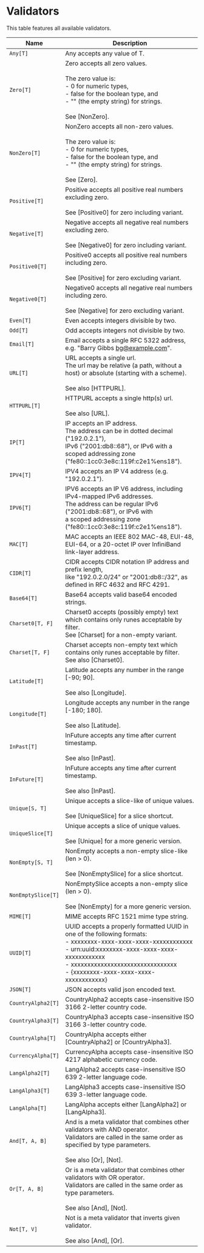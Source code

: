 # Validators

This table features all available validators.

| Name | Description |
| ---- | ----------- |
| `Any[T]` | Any accepts any value of T. |
| `Zero[T]` | Zero accepts all zero values.<br/><br/>The zero value is:<br/>- 0 for numeric types,<br/>- false for the boolean type, and<br/>- "" (the empty string) for strings.<br/><br/>See [NonZero]. |
| `NonZero[T]` | NonZero accepts all non-zero values.<br/><br/>The zero value is:<br/>- 0 for numeric types,<br/>- false for the boolean type, and<br/>- "" (the empty string) for strings.<br/><br/>See [Zero]. |
| `Positive[T]` | Positive accepts all positive real numbers excluding zero.<br/><br/>See [Positive0] for zero including variant. |
| `Negative[T]` | Negative accepts all negative real numbers excluding zero.<br/><br/>See [Negative0] for zero including variant. |
| `Positive0[T]` | Positive0 accepts all positive real numbers including zero.<br/><br/>See [Positive] for zero excluding variant. |
| `Negative0[T]` | Negative0 accepts all negative real numbers including zero.<br/><br/>See [Negative] for zero excluding variant. |
| `Even[T]` | Even accepts integers divisible by two. |
| `Odd[T]` | Odd accepts integers not divisible by two. |
| `Email[T]` | Email accepts a single RFC 5322 address, e.g. "Barry Gibbs <bg@example.com>". |
| `URL[T]` | URL accepts a single url.<br/>The url may be relative (a path, without a host) or absolute (starting with a scheme).<br/><br/>See also [HTTPURL]. |
| `HTTPURL[T]` | HTTPURL accepts a single http(s) url.<br/><br/>See also [URL]. |
| `IP[T]` | IP accepts an IP address.<br/>The address can be in dotted decimal ("192.0.2.1"),<br/>IPv6 ("2001:db8::68"), or IPv6 with a scoped addressing zone ("fe80::1cc0:3e8c:119f:c2e1%ens18"). |
| `IPV4[T]` | IPV4 accepts an IP V4 address (e.g. "192.0.2.1"). |
| `IPV6[T]` | IPV6 accepts an IP V6 address, including IPv4-mapped IPv6 addresses.<br/>The address can be regular IPv6 ("2001:db8::68"), or IPv6 with<br/>a scoped addressing zone ("fe80::1cc0:3e8c:119f:c2e1%ens18"). |
| `MAC[T]` | MAC accepts an IEEE 802 MAC-48, EUI-48, EUI-64, or a 20-octet IP over InfiniBand link-layer address. |
| `CIDR[T]` | CIDR accepts CIDR notation IP address and prefix length,<br/>like "192.0.2.0/24" or "2001:db8::/32", as defined in RFC 4632 and RFC 4291. |
| `Base64[T]` | Base64 accepts valid base64 encoded strings. |
| `Charset0[T, F]` | Charset0 accepts (possibly empty) text which contains only runes acceptable by filter.<br/>See [Charset] for a non-empty variant. |
| `Charset[T, F]` | Charset accepts non-empty text which contains only runes acceptable by filter.<br/>See also [Charset0]. |
| `Latitude[T]` | Latitude accepts any number in the range [-90; 90].<br/><br/>See also [Longitude]. |
| `Longitude[T]` | Longitude accepts any number in the range [-180; 180].<br/><br/>See also [Latitude]. |
| `InPast[T]` | InFuture accepts any time after current timestamp.<br/><br/>See also [InPast]. |
| `InFuture[T]` | InFuture accepts any time after current timestamp.<br/><br/>See also [InPast]. |
| `Unique[S, T]` | Unique accepts a slice-like of unique values.<br/><br/>See [UniqueSlice] for a slice shortcut. |
| `UniqueSlice[T]` | Unique accepts a slice of unique values.<br/><br/>See [Unique] for a more generic version. |
| `NonEmpty[S, T]` | NonEmpty accepts a non-empty slice-like (len > 0).<br/><br/>See [NonEmptySlice] for a slice shortcut. |
| `NonEmptySlice[T]` | NonEmptySlice accepts a non-empty slice (len > 0).<br/><br/>See [NonEmpty] for a more generic version. |
| `MIME[T]` | MIME accepts RFC 1521 mime type string. |
| `UUID[T]` | UUID accepts a properly formatted UUID in one of the following formats:<br/>  - xxxxxxxx-xxxx-xxxx-xxxx-xxxxxxxxxxxx<br/>  - urn:uuid:xxxxxxxx-xxxx-xxxx-xxxx-xxxxxxxxxxxx<br/>  - xxxxxxxxxxxxxxxxxxxxxxxxxxxxxxxx<br/>  - {xxxxxxxx-xxxx-xxxx-xxxx-xxxxxxxxxxxx} |
| `JSON[T]` | JSON accepts valid json encoded text. |
| `CountryAlpha2[T]` | CountryAlpha2 accepts case-insensitive ISO 3166 2-letter country code. |
| `CountryAlpha3[T]` | CountryAlpha3 accepts case-insensitive ISO 3166 3-letter country code. |
| `CountryAlpha[T]` | CountryAlpha accepts either [CountryAlpha2] or [CountryAlpha3]. |
| `CurrencyAlpha[T]` | CurrencyAlpha accepts case-insensitive ISO 4217 alphabetic currency code. |
| `LangAlpha2[T]` | LangAlpha2 accepts case-insensitive ISO 639 2-letter language code. |
| `LangAlpha3[T]` | LangAlpha3 accepts case-insensitive ISO 639 3-letter language code. |
| `LangAlpha[T]` | LangAlpha accepts either [LangAlpha2] or [LangAlpha3]. |
| `And[T, A, B]` | And is a meta validator that combines other validators with AND operator.<br/>Validators are called in the same order as specified by type parameters.<br/><br/>See also [Or], [Not]. |
| `Or[T, A, B]` | Or is a meta validator that combines other validators with OR operator.<br/>Validators are called in the same order as type parameters.<br/><br/>See also [And], [Not]. |
| `Not[T, V]` | Not is a meta validator that inverts given validator.<br/><br/>See also [And], [Or]. |
